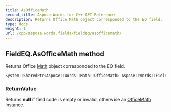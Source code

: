 ```yaml
---
title: AsOfficeMath
second_title: Aspose.Words for C++ API Reference
description: Returns Office Math object corresponded to the EQ field.
type: docs
weight: 1
url: /cpp/aspose.words.fields/fieldeq/asofficemath/
---
```

## FieldEQ.AsOfficeMath method


Returns Office [Math](../../../aspose.words.math/) object corresponded to the EQ field.

```cpp
System::SharedPtr<Aspose::Words::Math::OfficeMath> Aspose::Words::Fields::FieldEQ::AsOfficeMath()
```


### ReturnValue


Returns **null** if field code is empty or invalid, otherwise an [OfficeMath](../../../aspose.words.math/officemath/) instance.


